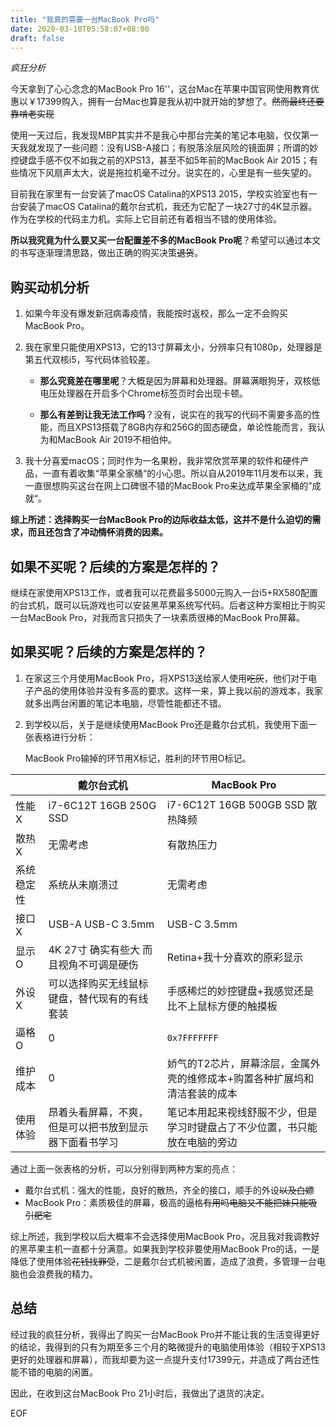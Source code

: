 ```yaml
---
title: "我真的需要一台MacBook Pro吗"
date: 2020-03-10T05:58:07+08:00
draft: false
---
```

*疯狂分析*

今天拿到了心心念念的MacBook Pro 16''，这台Mac在苹果中国官网使用教育优惠以￥17399购入，拥有一台Mac也算是我从初中就开始的梦想了。~~然而最终还要靠啃老实现~~

使用一天过后，我发现MBP其实并不是我心中那台完美的笔记本电脑，仅仅第一天我就发现了一些问题：没有USB-A接口；有脱落涂层风险的镜面屏；所谓的妙控键盘手感不仅不如我之前的XPS13，甚至不如5年前的MacBook Air 2015；有些情况下风扇声太大，说是拖拉机毫不过分。说实在的，心里是有一些失望的。

目前我在家里有一台安装了macOS Catalina的XPS13 2015，学校实验室也有一台安装了macOS Catalina的戴尔台式机，我还为它配了一块27寸的4K显示器。作为在学校的代码主力机。实际上它目前还有着相当不错的使用体验。

**所以我究竟为什么要又买一台配置差不多的MacBook Pro呢**？希望可以通过本文的书写逐渐理清思路，做出正确的购买决策~~退货~~。

## 购买动机分析

1. 如果今年没有爆发新冠病毒疫情，我能按时返校，那么一定不会购买MacBook Pro。

2. 我在家里只能使用XPS13，它的13寸屏幕太小，分辨率只有1080p，处理器是第五代双核i5，写代码体验较差。

   + **那么究竟差在哪里呢**？大概是因为屏幕和处理器。屏幕满眼狗牙，双核低电压处理器在开启多个Chrome标签页时会出现卡顿。

   + **那么有差到让我无法工作吗**？没有，说实在的我写的代码不需要多高的性能，而且XPS13搭载了8GB内存和256G的固态硬盘，单论性能而言，我认为和MacBook Air 2019不相伯仲。

3. 我十分喜爱macOS；同时作为一名果粉，我非常欣赏苹果的软件和硬件产品，一直有着收集“苹果全家桶“的小心思。所以自从2019年11月发布以来，我一直很想购买这台在网上口碑很不错的MacBook Pro来达成苹果全家桶的”成就“。

**综上所述：选择购买一台MacBook Pro的边际收益太低，这并不是什么迫切的需求，而且还包含了冲动~~情怀~~消费的因素。**

## 如果不买呢？后续的方案是怎样的？

继续在家使用XPS13工作，或者我可以花费最多5000元购入一台i5+RX580配置的台式机，既可以玩游戏也可以安装黑苹果系统写代码。后者这种方案相比于购买一台MacBook Pro，对我而言只损失了一块素质很棒的MacBook Pro屏幕。

## 如果买呢？后续的方案是怎样的？

1. 在家这三个月使用MacBook Pro，将XPS13送给家人使用~~吃灰~~，他们对于电子产品的使用体验并没有多高的要求。这样一来，算上我以前的游戏本，我家就多出两台闲置的笔记本电脑，尽管性能都还不错。

2. 到学校以后，关于是继续使用MacBook Pro还是戴尔台式机，我使用下面一张表格进行分析：

   MacBook Pro输掉的环节用X标记，胜利的环节用O标记。

|            | 戴尔台式机                                             | MacBook Pro                                                  |
| ---------- | ------------------------------------------------------ | ------------------------------------------------------------ |
| 性能X      | i7-6C12T 16GB 250G SSD                                 | i7-6C12T 16GB 500GB SSD 散热降频                             |
| 散热X      | 无需考虑                                               | 有散热压力                                                   |
| 系统稳定性 | 系统从未崩溃过                                         | 无需考虑                                                     |
| 接口X      | USB-A USB-C 3.5mm                                      | USB-C 3.5mm                                                  |
| 显示O      | 4K 27寸 确实有些大 而且视角不可调是硬伤                | Retina+我十分喜欢的原彩显示                                  |
| 外设X      | 可以选择购买无线鼠标键盘，替代现有的有线套装           | 手感稀烂的妙控键盘+我感觉还是比不上鼠标方便的触摸板          |
| 逼格O      | 0                                                      | `0x7FFFFFFF`                                                   |
| 维护成本   | 0                                                      | 娇气的T2芯片，屏幕涂层，金属外壳的维修成本+购置各种扩展坞和清洁套装的成本 |
| 使用体验   | 昂着头看屏幕，不爽，但是可以把书放到显示器下面看书学习 | 笔记本用起来视线舒服不少，但是学习时键盘占了不少位置，书只能放在电脑的旁边 |

通过上面一张表格的分析，可以分别得到两种方案的亮点：

+ 戴尔台式机：强大的性能，良好的散热，齐全的接口，顺手的外设~~以及白嫖~~
+ MacBook Pro：素质极佳的屏幕，极高的逼格~~有用吗电脑又不能把妹只能吸引肥宅~~

综上所述，我到学校以后大概率不会选择使用MacBook Pro，况且我对我调教好的黑苹果主机一直都十分满意。如果我到学校非要使用MacBook Pro的话，一是降低了使用体验~~花钱找罪受~~，二是戴尔台式机被闲置，造成了浪费，多管理一台电脑也会浪费我的精力。

## 总结

经过我的疯狂分析，我得出了购买一台MacBook Pro并不能让我的生活变得更好的结论，我得到的只有为期至多三个月的略微提升的电脑使用体验（相较于XPS13更好的处理器和屏幕），而我却要为这一点提升支付17399元，并造成了两台还性能不错的电脑的闲置。

因此，在收到这台MacBook Pro 21小时后，我做出了退货的决定。

EOF